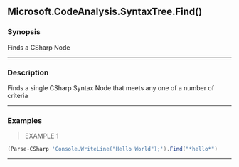 Microsoft.CodeAnalysis.SyntaxTree.Find()
----------------------------------------




### Synopsis
Finds a CSharp Node



---


### Description

Finds a single CSharp Syntax Node that meets any one of a number of criteria



---


### Examples
> EXAMPLE 1

```PowerShell
(Parse-CSharp 'Console.WriteLine("Hello World");').Find("*hello*")
```


---
